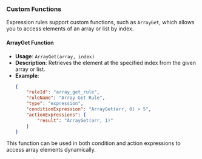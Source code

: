 ### Custom Functions

Expression rules support custom functions, such as `ArrayGet`, which allows you to access elements of an array or list by index.

#### ArrayGet Function

- **Usage**: `ArrayGet(array, index)`
- **Description**: Retrieves the element at the specified index from the given array or list.
- **Example**:
  ```json
  {
      "ruleId": "array_get_rule",
      "ruleName": "Array Get Rule",
      "type": "expression",
      "conditionExpression": "ArrayGet(arr, 0) > 5",
      "actionExpressions": {
          "result": "ArrayGet(arr, 1)"
      }
  }
  ```

This function can be used in both condition and action expressions to access array elements dynamically. 